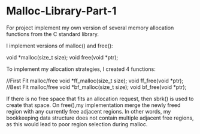 # Malloc-Library-Part-1
For project implement my own version of several memory allocation functions from the C standard library.

I implement versions of malloc() and free(): 

void *malloc(size_t size); void free(void *ptr);

To implement my allocation strategies, I created 4 functions:

//First Fit malloc/free
void *ff_malloc(size_t size); 
void ff_free(void *ptr);
//Best Fit malloc/free
void *bf_malloc(size_t size); 
void bf_free(void *ptr);

If there is no free space that fits an allocation request, then sbrk() is used to create that space. On free(),my implementation merge the newly freed region with any currently free adjacent regions. In other words, my bookkeeping data structure does not contain multiple adjacent free regions, as this would lead to poor region selection during malloc.

